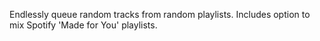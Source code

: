 Endlessly queue random tracks from random playlists. Includes option to mix Spotify 'Made for You' playlists.
 
